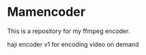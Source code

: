 # Mamencoder
This is a repository for my ffmpeg encoder.

haji encoder v1 
for encoding video on demand 
